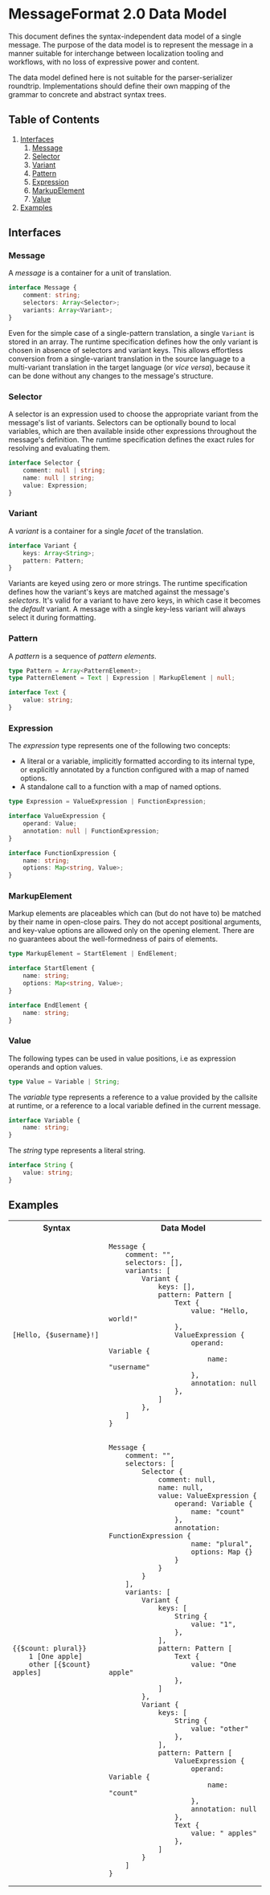 # MessageFormat 2.0 Data Model

This document defines the syntax-independent data model of a single message. The purpose of the data model is to represent the message in a manner suitable for interchange between localization tooling and workflows, with no loss of expressive power and content.

The data model defined here is not suitable for the parser-serializer roundtrip. Implementations should define their own mapping of the grammar to concrete and abstract syntax trees.

## Table of Contents

1. [Interfaces](#interfaces)
    1. [Message](#message)
    1. [Selector](#selector)
    1. [Variant](#variant)
    1. [Pattern](#pattern)
    1. [Expression](#expression)
    1. [MarkupElement](#markupelement)
    1. [Value](#value)
1. [Examples](#examples)

## Interfaces

### Message

A _message_ is a container for a unit of translation.

```ts
interface Message {
    comment: string;
    selectors: Array<Selector>;
    variants: Array<Variant>;
}
```

Even for the simple case of a single-pattern translation, a single `Variant` is stored in an array. The runtime specification defines how the only variant is chosen in absence of selectors and variant keys. This allows effortless conversion from a single-variant translation in the source language to a multi-variant translation in the target language (or _vice versa_), because it can be done without any changes to the message's structure.

### Selector

A selector is an expression used to choose the appropriate variant from the message's list of variants. Selectors can be optionally bound to local variables, which are then available inside other expressions throughout the message's definition. The runtime specification defines the exact rules for resolving and evaluating them.

```ts
interface Selector {
    comment: null | string;
    name: null | string;
    value: Expression;
}
```

### Variant

A _variant_ is a container for a single _facet_ of the translation.

```ts
interface Variant {
    keys: Array<String>;
    pattern: Pattern;
}
```

Variants are keyed using zero or more strings. The runtime specification defines how the variant's keys are matched against the message's _selectors_. It's valid for a variant to have zero keys, in which case it becomes the _default_ variant. A message with a single key-less variant will always select it during formatting.

### Pattern

A _pattern_ is a sequence of _pattern elements_.

```ts
type Pattern = Array<PatternElement>;
type PatternElement = Text | Expression | MarkupElement | null;
```

```ts
interface Text {
    value: string;
}
```

### Expression

The _expression_ type represents one of the following two concepts:

* A literal or a variable, implicitly formatted according to its internal type, or explicitly annotated by a function configured with a map of named options.
* A standalone call to a function with a map of named options.

```ts
type Expression = ValueExpression | FunctionExpression;
```

```ts
interface ValueExpression {
    operand: Value;
    annotation: null | FunctionExpression;
}
```

```ts
interface FunctionExpression {
    name: string;
    options: Map<string, Value>;
}
```

### MarkupElement

Markup elements are placeables which can (but do not have to) be matched by their name in open-close pairs. They do not accept positional arguments, and key-value options are allowed only on the opening element. There are no guarantees about the well-formedness of pairs of elements.

```ts
type MarkupElement = StartElement | EndElement;
```

```ts
interface StartElement {
    name: string;
    options: Map<string, Value>;
}
```

```ts
interface EndElement {
    name: string;
}
```

### Value

The following types can be used in value positions, i.e as expression operands and option values.

```ts
type Value = Variable | String;
```

The _variable_ type represents a reference to a value provided by the callsite at runtime, or a reference to a local variable defined in the current message.

```ts
interface Variable {
    name: string;
}
```

The _string_ type represents a literal string.

```ts
interface String {
    value: string;
}
```

## Examples

<table>
<tr>
<th>Syntax</th>
<th>Data Model</th>
</tr>

<tr>
<td>

    [Hello, {$username}!]

</td>
<td>

    Message {
        comment: "",
        selectors: [],
        variants: [
            Variant {
                keys: [],
                pattern: Pattern [
                    Text {
                        value: "Hello, world!"
                    },
                    ValueExpression {
                        operand: Variable {
                            name: "username"
                        },
                        annotation: null
                    },
                ]
            },
        ]
    }

</td>
</tr>

<tr>
<td>

    {{$count: plural}}
        1 [One apple]
        other [{$count} apples]

</td>
<td>

    Message {
        comment: "",
        selectors: [
            Selector {
                comment: null,
                name: null,
                value: ValueExpression {
                    operand: Variable {
                        name: "count"
                    },
                    annotation: FunctionExpression {
                        name: "plural",
                        options: Map {}
                    }
                }
            }
        ],
        variants: [
            Variant {
                keys: [
                    String {
                        value: "1",
                    },
                ],
                pattern: Pattern [
                    Text {
                        value: "One apple"
                    },
                ]
            },
            Variant {
                keys: [
                    String {
                        value: "other"
                    },
                ],
                pattern: Pattern [
                    ValueExpression {
                        operand: Variable {
                            name: "count"
                        },
                        annotation: null
                    },
                    Text {
                        value: " apples"
                    },
                ]
            }
        ]
    }

</tr>
</table>
